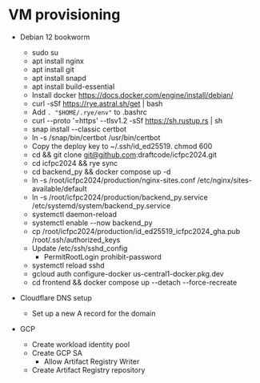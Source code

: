 # VM provisioning

* Debian 12 bookworm
  * sudo su
  * apt install nginx
  * apt install git
  * apt install snapd
  * apt install build-essential
  * Install docker https://docs.docker.com/engine/install/debian/
  * curl -sSf https://rye.astral.sh/get | bash
  * Add `. "$HOME/.rye/env"` to .bashrc
  * curl --proto '=https' --tlsv1.2 -sSf https://sh.rustup.rs | sh
  * snap install --classic certbot
  * ln -s /snap/bin/certbot /usr/bin/certbot
  * Copy the deploy key to ~/.ssh/id_ed25519. chmod 600
  * cd && git clone git@github.com:draftcode/icfpc2024.git
  * cd icfpc2024 && rye sync
  * cd backend_py && docker compose up -d
  * ln -s /root/icfpc2024/production/nginx-sites.conf /etc/nginx/sites-available/default
  * ln -s /root/icfpc2024/production/backend_py.service /etc/systemd/system/backend_py.service
  * systemctl daemon-reload
  * systemctl enable --now backend_py
  * cp /root/icfpc2024/production/id_ed25519_icfpc2024_gha.pub /root/.ssh/authorized_keys
  * Update /etc/ssh/sshd_config
    * PermitRootLogin prohibit-password
  * systemctl reload sshd
  * gcloud auth configure-docker us-central1-docker.pkg.dev
  * cd frontend && docker compose up --detach --force-recreate


* Cloudflare DNS setup
  * Set up a new A record for the domain

* GCP
  * Create workload identity pool
  * Create GCP SA
    * Allow Artifact Registry Writer
  * Create Artifact Registry repository
